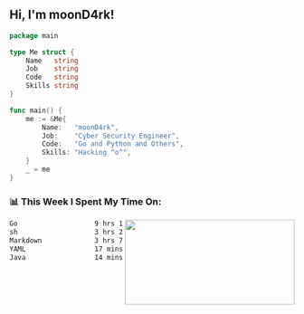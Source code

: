 <h2> Hi, I'm moonD4rk!</h2>

```go
package main

type Me struct {
	Name   string
	Job    string
	Code   string
	Skills string
}

func main() {
	me := &Me{
		Name:   "moonD4rk",
		Job:    "Cyber Security Engineer",
		Code:   "Go and Python and Others",
		Skills: "Hacking ^o^",
	}
	_ = me
}
```

<h3>📊 This Week I Spent My Time On:</h3>
<img align='right' src="https://github-readme-stats.vercel.app/api?username=moond4rk&show_icons=true&theme=radical", width="300" height="150">

<!--START_SECTION:waka-->

```txt
Go                   9 hrs 11 mins   █████████████▓░░░░░░░░░░░   54.93 %
sh                   3 hrs 25 mins   █████░░░░░░░░░░░░░░░░░░░░   20.52 %
Markdown             3 hrs 7 mins    ████▓░░░░░░░░░░░░░░░░░░░░   18.66 %
YAML                 17 mins         ▒░░░░░░░░░░░░░░░░░░░░░░░░   01.71 %
Java                 14 mins         ▒░░░░░░░░░░░░░░░░░░░░░░░░   01.46 %
```

<!--END_SECTION:waka-->

